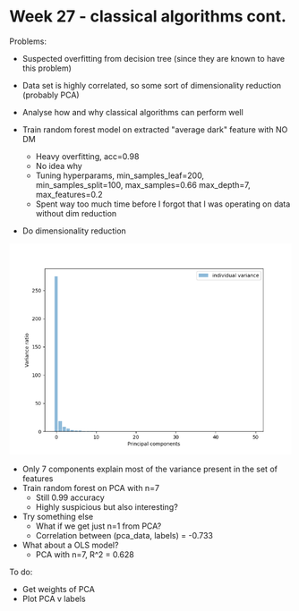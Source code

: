 # Week 27 - classical algorithms cont.

Problems:
- Suspected overfitting from decision tree (since they are known to have this problem)
- Data set is highly correlated, so some sort of dimensionality reduction (probably PCA)
- Analyse how and why classical algorithms can perform well

- Train random forest model on extracted "average dark" feature with NO DM
    - Heavy overfitting, acc=0.98
    - No idea why
    - Tuning hyperparams, min_samples_leaf=200, min_samples_split=100, max_samples=0.66
      max_depth=7, max_features=0.2
    - Spent way too much time before I forgot that I was operating on data without dim reduction
- Do dimensionality reduction

![](../figs/classical/pca.png)

- Only 7 components explain most of the variance present in the set of features
- Train random forest on PCA with n=7
    - Still 0.99 accuracy
    - Highly suspicious but also interesting?
- Try something else
    - What if we get just n=1 from PCA?
    - Correlation between (pca_data, labels) = -0.733
- What about a OLS model?
    - PCA with n=7, R^2 = 0.628

To do:
- Get weights of PCA
- Plot PCA v labels